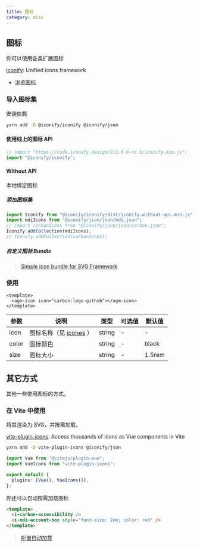 ```yaml
---
title: 图标
category: misc
---
```


## 图标

你可以使用各类扩展图标

[iconify](https://iconify.design/): Unified icons framework

- [浏览图标](https://icones.js.org/)

### 导入图标集

安装依赖

```bash
yarn add -D @iconify/iconify @iconify/json
```

#### 使用线上的图标 API

```ts
// import "https://code.iconify.design/2/2.0.0-rc.6/iconify.min.js";
import "@iconify/iconify";
```

#### Without API

本地绑定图标

##### 添加图标集

```ts
import Iconify from "@iconify/iconify/dist/iconify.without-api.min.js";
import mdiIcons from "@iconify/json/json/mdi.json";
// import carbonIcons from "@iconify/json/json/carbon.json";
Iconify.addCollection(mdiIcons);
// Iconify.addCollection(carbonIcons);
```

##### 自定义图标 Bundle

> [Simple icon bundle for SVG Framework](https://docs.iconify.design/sources/bundles/examples/svg-framework-simple.html)

### 使用

```vue
<template>
  <agm-icon icon="carbon:logo-github"></agm-icon>
</template>
```

| 参数  | 说明                                             | 类型   | 可选值 | 默认值 |
| ----- | ------------------------------------------------ | ------ | ------ | ------ |
| icon  | 图标名称（见 [icones](https://icones.js.org/) ） | string | -      | -      |
| color | 图标颜色                                         | string | -      | black  |
| size  | 图标大小                                         | string | -      | 1.5rem |

## 其它方式

其他一些使用图标的方式。

### 在 Vite 中使用

将其渲染为 SVG，并按需加载。

[vite-plugin-icons](https://github.com/antfu/vite-plugin-icons): Access thousands of icons as Vue components in Vite

```bash
yarn add -D vite-plugin-icons @iconify/json
```

```ts
import Vue from "@vitejs/plugin-vue";
import VueIcons from "vite-plugin-icons";

export default {
  plugins: [Vue(), VueIcons()],
};
```

你还可以自动按需加载图标

```html
<template>
  <i-carbon-accessibility />
  <i-mdi-account-box style="font-size: 2em; color: red" />
</template>
```

> [配置自动加载](https://github.com/antfu/vite-plugin-icons#auto-importing)
